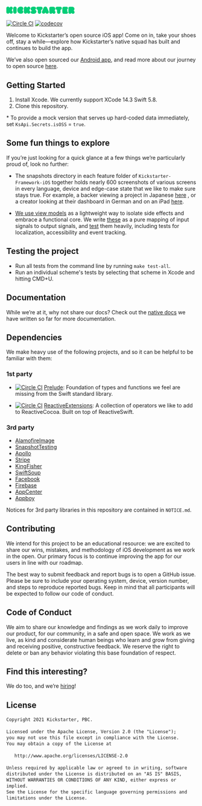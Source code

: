 <a href="https://www.kickstarter.com"><img src=".github/ksr-wordmark.svg" width="36%" alt="Kickstarter for iOS"></a>

[![Circle CI](https://circleci.com/gh/kickstarter/ios-oss.svg?style=svg)](https://circleci.com/gh/kickstarter/ios-oss)
[![codecov](https://codecov.io/gh/kickstarter/ios-oss/branch/main/graph/badge.svg)](https://codecov.io/gh/kickstarter/ios-oss)

Welcome to Kickstarter’s open source iOS app! Come on in, take your shoes off,
stay a while—explore how Kickstarter’s native squad has built and continues to
build the app.

We’ve also open sourced our [Android app](https://github.com/kickstarter/android-oss),
and read more about our journey to open source [here](https://kickstarter.engineering/open-sourcing-our-android-and-ios-apps-6891be909fcd).

## Getting Started

1. Install Xcode. We currently support XCode 14.3 Swift 5.8.
2. Clone this repository.

&#42; To provide a mock version that serves up hard-coded data immediately, set `KsApi.Secrets.isOSS` = `true`.

## Some fun things to explore

If you’re just looking for a quick glance at a few things we’re particularly
proud of, look no further:

* The snapshots directory in each feature folder of `Kickstarter-Framework-iOS` together holds nearly 600 screenshots of various screens in every language,
device and edge-case state that we like to make sure stays true. For example,
a backer viewing a project in Japanese
[here](https://github.com/kickstarter/ios-oss/blob/main/Kickstarter-iOS/Features/ProjectPage/Controller/__Snapshots__/ProjectPageViewControllerTests/testLoggedIn_Backer_LiveProject_NonUS_ProjectCurrency_US_ProjectCountry_NonUS_UserChosenCurrency_NotOmittingCurrencyCode_Success.lang_ja_device_pad.png)
, or a creator looking at their dashboard in German and on an iPad
[here](https://github.com/kickstarter/ios-oss/blob/main/Kickstarter-iOS/Features/Dashboard/Controller/__Snapshots__/DashboardViewControllerTests/testView.lang_de_device_pad.png).

* [We use view models](https://www.youtube.com/watch?v=EpTlqx6NjYo) as
a lightweight way to isolate side effects and embrace a functional core. We
write [these](https://github.com/kickstarter/ios-oss/tree/main/Library/ViewModels)
as a pure mapping of input signals to output signals, and [test](https://github.com/kickstarter/ios-oss/tree/main/Library/ViewModels)
them heavily, including tests for localization, accessibility and event
tracking.

## Testing the project

- Run all tests from the command line by running `make test-all`.
- Run an individual scheme's tests by selecting that scheme in Xcode and hitting CMD+U.

## Documentation

While we’re at it, why not share our docs? Check out the
[native docs](https://github.com/kickstarter/native-docs) we have written so far
for more documentation.

## Dependencies

We make heavy use of the following projects, and so it can be helpful to be
familiar with them:

### 1st party

* [![Circle CI](https://circleci.com/gh/kickstarter/Kickstarter-Prelude.svg?style=svg)](https://circleci.com/gh/kickstarter/Kickstarter-Prelude)
[Prelude](https://github.com/kickstarter/Kickstarter-Prelude): Foundation of
types and functions we feel are missing from the Swift standard library. 

* [![Circle CI](https://circleci.com/gh/kickstarter/Kickstarter-ReactiveExtensions.svg?style=svg&)](https://circleci.com/gh/kickstarter/Kickstarter-ReactiveExtensions)
[ReactiveExtensions](https://github.com/kickstarter/Kickstarter-ReactiveExtensions):
A collection of operators we like to add to ReactiveCocoa. Built on top of ReactiveSwift.

### 3rd party

* [AlamofireImage](https://github.com/Alamofire/AlamofireImage)
* [SnapshotTesting](https://github.com/pointfreeco/swift-snapshot-testing)
* [Apollo](https://github.com/apollographql/apollo-ios)
* [Stripe](https://github.com/stripe/stripe-ios)
* [KingFisher](https://github.com/onevcat/Kingfisher)
* [SwiftSoup](https://github.com/scinfu/SwiftSoup)
* [Facebook](https://github.com/facebook/facebook-ios-sdk)
* [Firebase](https://github.com/firebase/firebase-ios-sdk)
* [AppCenter](https://github.com/microsoft/appcenter-sdk-apple)
* [Appboy](https://github.com/Appboy/Appboy-segment-ios)

Notices for 3rd party libraries in this repository are contained in
`NOTICE.md`.

## Contributing

We intend for this project to be an educational resource: we are excited to
share our wins, mistakes, and methodology of iOS development as we work
in the open. Our primary focus is to continue improving the app for our users in
line with our roadmap.

The best way to submit feedback and report bugs is to open a GitHub issue.
Please be sure to include your operating system, device, version number, and
steps to reproduce reported bugs. Keep in mind that all participants will be
expected to follow our code of conduct.

## Code of Conduct

We aim to share our knowledge and findings as we work daily to improve our
product, for our community, in a safe and open space. We work as we live, as
kind and considerate human beings who learn and grow from giving and receiving
positive, constructive feedback. We reserve the right to delete or ban any
behavior violating this base foundation of respect.

## Find this interesting?

We do too, and we’re [hiring](https://www.kickstarter.com/jobs)!

## License

```
Copyright 2021 Kickstarter, PBC.

Licensed under the Apache License, Version 2.0 (the "License");
you may not use this file except in compliance with the License.
You may obtain a copy of the License at

   http://www.apache.org/licenses/LICENSE-2.0

Unless required by applicable law or agreed to in writing, software
distributed under the License is distributed on an "AS IS" BASIS,
WITHOUT WARRANTIES OR CONDITIONS OF ANY KIND, either express or implied.
See the License for the specific language governing permissions and
limitations under the License.
```
